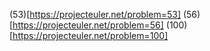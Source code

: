 (53)[https://projecteuler.net/problem=53]
(56)[https://projecteuler.net/problem=56]
(100)[https://projecteuler.net/problem=100]
